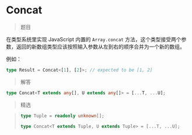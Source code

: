 # Concat

<BtnGroup 
  issue="https://tsch.js.org/53/solutions"
  answer="https://github.com/type-challenges/type-challenges/issues/31862"
/>

> 题目

在类型系统里实现 JavaScript 内置的 `Array.concat` 方法，这个类型接受两个参数，返回的新数组类型应该按照输入参数从左到右的顺序合并为一个新的数组。

例如：

```ts
type Result = Concat<[1], [2]>; // expected to be [1, 2]
```

> 解答

```ts
type Concat<T extends any[], U extends any[]> = [...T, ...U];
```

> 精选

<BtnGroup 
  featured="https://github.com/type-challenges/type-challenges/issues/538#issuecomment-1811368590"
/>

> ```ts
> type Tuple = readonly unknown[];
>
> type Concat<T extends Tuple, U extends Tuple> = [...T, ...U];
> ```
